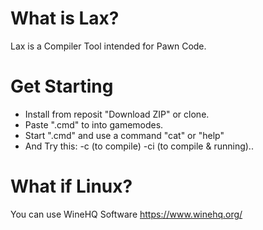 # What is Lax?
Lax is a Compiler Tool intended for Pawn Code.
# Get Starting
- Install from reposit "Download ZIP" or clone.
- Paste ".cmd" to into gamemodes.
- Start ".cmd" and use a command "cat" or "help"
- And Try this: -c (to compile) -ci (to compile & running)..
# What if Linux?
You can use WineHQ Software https://www.winehq.org/
